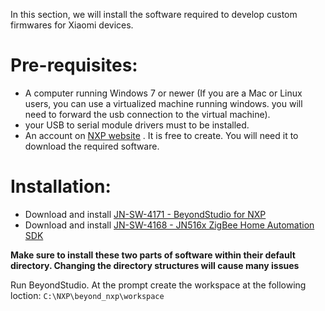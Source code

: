 In this section, we will install the software required to develop custom firmwares for Xiaomi devices.

# Pre-requisites:

- A computer running Windows 7 or newer (If you are a Mac or Linux users, you can use a virtualized machine running windows. you will need to forward the usb connection to the virtual machine).
- your USB to serial module drivers must to be installed.
- An account on [NXP website](https://www.nxp.com/webapp-signup/register) . It is free to create. You will need it to download the required software.

# Installation:

- Download and install [JN-SW-4171 - BeyondStudio for NXP](https://www.nxp.com/products/wireless/zigbee/zigbee/zigbee-home-automation:ZIGBEE-HOME-AUTOMATION)
- Download and install [JN-SW-4168 - JN516x ZigBee Home Automation SDK](https://www.nxp.com/products/wireless/zigbee/zigbee/zigbee-home-automation:ZIGBEE-HOME-AUTOMATION)

**Make sure to install these two parts of software within their default directory. Changing the directory structures will cause many issues**

Run BeyondStudio.
At the prompt create the workspace at the following loction: `C:\NXP\beyond_nxp\workspace`

